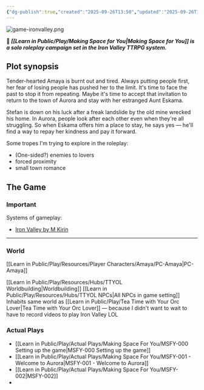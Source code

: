```yaml
---
{"dg-publish":true,"created":"2025-09-26T13:50","updated":"2025-09-26T13:24","dg-path":"Play/Making Space for You.md","permalink":"/play/making-space-for-you/","dgPassFrontmatter":true,"noteIcon":"1"}
---
```


![game-ironvalley.png](/img/user/Learn%20in%20Public/Play/Resources/Games/game-ironvalley.png) 

 **💖 _[[Learn in Public/Play/Making Space for You\|Making Space for You]] is a solo roleplay campaign set in the Iron Valley TTRPG system._**
 
## Plot synopsis 

Tender-hearted Amaya is burnt out and tired. Always putting people first, her fear of losing people has pushed her to the limit. It's time to face the past to stop it from repeating. Maybe it's time to accept that invitation to return to the town of Aurora and stay with her estranged Aunt Eskama. 

Stefan is down on his luck after a freak landslide by the old mine wrecked his home. In Aurora, people look after each other even when they're all struggling. So when Eskama offers him a place to stay, he says yes — he'll find a way to repay her kindness and pay it forward. 

Some tropes I'm trying to explore in the roleplay: 
- (One-sided?) enemies to lovers
- forced proximity 
- small town romance 

## The Game 

### Important 

Systems of gameplay: 
- [Iron Valley by M Kirin](https://mkirin.itch.io/iron-valley)

--- 

### World 

[[Learn in Public/Play/Resources/Player Characters/Amaya/PC-Amaya\|PC-Amaya]]

[[Learn in Public/Play/Resources/Hubs/TTYOL Worldbuilding\|Worldbuilding]]
[[Learn in Public/Play/Resources/Hubs/TTYOL NPCs\|All NPCs in game setting]]
Inhabits same world as [[Learn in Public/Play/Tea Time with Your Orc Lover\|Tea Time with Your Orc Lover]] — because I didn't want to wait to have to record videos to play Iron Valley LOL 

### Actual Plays 
- [[Learn in Public/Play/Actual Plays/Making Space For You/MSFY-000 Setting up the game\|MSFY-000 Setting up the game]]
- [[Learn in Public/Play/Actual Plays/Making Space For You/MSFY-001 - Welcome to Aurora\|MSFY-001 - Welcome to Aurora]]
- [[Learn in Public/Play/Actual Plays/Making Space For You/MSFY-002\|MSFY-002]] 
- 

